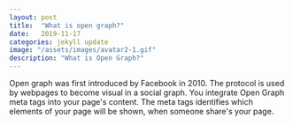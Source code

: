 ```yaml
---
layout: post
title:  "What is open graph?"
date:   2019-11-17
categories: jekyll update
image: "/assets/images/avatar2-1.gif"
description: "What is Open Graph?"
---
```


Open graph was first introduced by Facebook in 2010. The protocol is used by webpages to become visual in a social graph. You integrate Open Graph meta tags into your page's content. The meta tags identifies which elements of your page will be shown, when someone share's your page.

